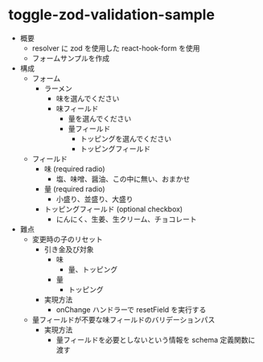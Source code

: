 # toggle-zod-validation-sample

- 概要
  - resolver に zod を使用した react-hook-form を使用
  - フォームサンプルを作成
- 構成
  - フォーム
    - ラーメン
      - 味を選んでください
      - 味フィールド
        - 量を選んでください
        - 量フィールド
          - トッピングを選んでください
          - トッピングフィールド
  - フィールド
    - 味 (required radio)
      - 塩、味噌、醤油、この中に無い、おまかせ
    - 量 (required radio)
      - 小盛り、並盛り、大盛り
    - トッピングフィールド (optional checkbox)
      - にんにく、生姜、生クリーム、チョコレート
- 難点
  - 変更時の子のリセット
    - 引き金及び対象
      - 味
        - 量、トッピング
      - 量
        - トッピング
    - 実現方法
      - onChange ハンドラーで resetField を実行する
  - 量フィールドが不要な味フィールドのバリデーションパス
    - 実現方法
      - 量フィールドを必要としないという情報を schema 定義関数に渡す
